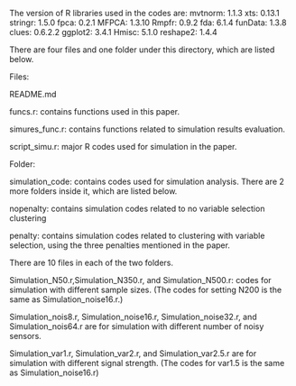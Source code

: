 The version of R libraries used in the codes are:
mvtnorm: 1.1.3
xts: 0.13.1
stringr: 1.5.0
fpca: 0.2.1
MFPCA: 1.3.10
Rmpfr: 0.9.2
fda: 6.1.4
funData: 1.3.8
clues: 0.6.2.2
ggplot2: 3.4.1
Hmisc: 5.1.0
reshape2: 1.4.4


There are four files and one folder under this directory, which are listed below.

Files:

README.md

funcs.r: contains functions used in this paper. 

simures_func.r: contains functions related to simulation results evaluation. 

script_simu.r: major R codes used for simulation in the paper.

Folder:

simulation_code: contains codes used for simulation analysis. There are 2 more folders inside it, which are listed below.

nopenalty: contains simulation codes related to no variable selection clustering

penalty: contains simulation codes related to clustering with variable selection, using the three penalties mentioned in the paper.

There are 10 files in each of the two folders.

Simulation_N50.r,Simulation_N350.r, and Simulation_N500.r: codes for simulation with different sample sizes.
(The codes for setting N200 is the same as Simulation_noise16.r.)

Simulation_nois8.r, Simulation_noise16.r, Simulation_noise32.r, and Simulation_nois64.r are for simulation with different number of noisy sensors.

Simulation_var1.r, Simulation_var2.r, and Simulation_var2.5.r are for simulation with different signal strength.
(The codes for var1.5 is the same as Simulation_noise16.r)






 
